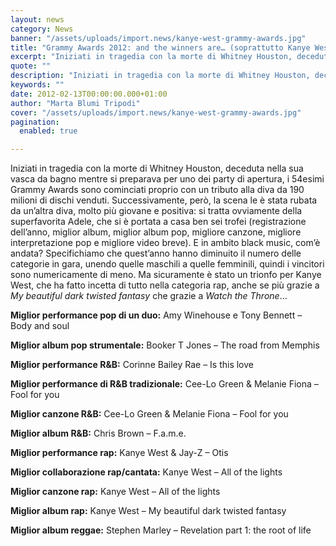 ```yaml
---
layout: news
category: News
banner: "/assets/uploads/import.news/kanye-west-grammy-awards.jpg"
title: "Grammy Awards 2012: and the winners are… (soprattutto Kanye West)"
excerpt: "Iniziati in tragedia con la morte di Whitney Houston, deceduta nella sua vasca da bagno mentre si preparava per uno dei party di apertura, i 54esimi Grammy Awards sono cominciati proprio con un tributo alla diva da 190 milioni di dischi venduti. Successivamente, però, la scena le è stata rubata da un’altra diva, molto più [&hellip"
quote: ""
description: "Iniziati in tragedia con la morte di Whitney Houston, deceduta nella sua vasca da bagno mentre si preparava per uno dei party di apertura, i 54esimi Grammy Awards sono cominciati proprio con un tributo alla diva da 190 milioni di dischi venduti. Successivamente, però, la scena le è stata rubata da un’altra diva, molto più [&hellip"
keywords: ""
date: 2012-02-13T00:00:00.000+01:00
author: "Marta Blumi Tripodi"
cover: "/assets/uploads/import.news/kanye-west-grammy-awards.jpg"
pagination:
  enabled: true

---
```


Iniziati in tragedia con la morte di Whitney Houston, deceduta nella sua vasca da bagno mentre si preparava per uno dei party di apertura, i 54esimi Grammy Awards sono cominciati proprio con un tributo alla diva da 190 milioni di dischi venduti. Successivamente, però, la scena le è stata rubata da un’altra diva, molto più giovane e positiva: si tratta ovviamente della superfavorita Adele, che si è portata a casa ben sei trofei (registrazione dell’anno, miglior album, miglior album pop, migliore canzone, migliore interpretazione pop e migliore video breve). E in ambito black music, com’è andata? Specifichiamo che quest’anno hanno diminuito il numero delle categorie in gara, unendo quelle maschili a quelle femminili, quindi i vincitori sono numericamente di meno. Ma sicuramente è stato un trionfo per Kanye West, che ha fatto incetta di tutto nella categoria rap, anche se più grazie a _My beautiful dark twisted fantasy_ che grazie a _Watch the Throne_…

**Miglior performance pop di un duo:** Amy Winehouse e Tony Bennett – Body and soul

**Miglior album pop strumentale:** Booker T Jones – The road from Memphis

**Miglior performance R&B:** Corinne Bailey Rae – Is this love

**Miglior performance di R&B tradizionale:** Cee-Lo Green & Melanie Fiona – Fool for you

**Miglior canzone R&B:** Cee-Lo Green & Melanie Fiona – Fool for you

**Miglior album R&B:** Chris Brown – F.a.m.e.

**Miglior performance rap:** Kanye West & Jay-Z – Otis

**Miglior collaborazione rap/cantata:** Kanye West – All of the lights

**Miglior canzone rap:** Kanye West – All of the lights

**Miglior album rap:** Kanye West – My beautiful dark twisted fantasy

**Miglior album reggae:** Stephen Marley – Revelation part 1: the root of life